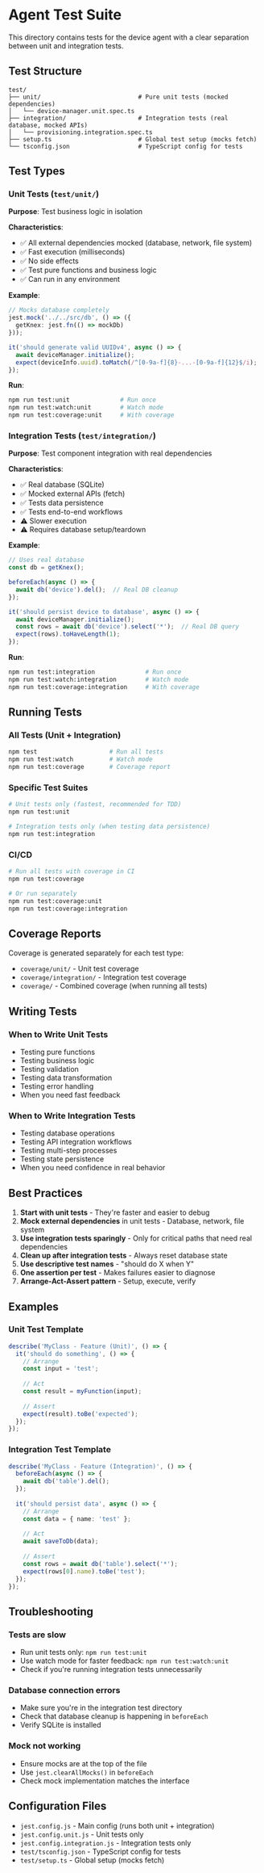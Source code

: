 # Agent Test Suite

This directory contains tests for the device agent with a clear separation between unit and integration tests.

## Test Structure

```
test/
├── unit/                           # Pure unit tests (mocked dependencies)
│   └── device-manager.unit.spec.ts
├── integration/                    # Integration tests (real database, mocked APIs)
│   └── provisioning.integration.spec.ts
├── setup.ts                        # Global test setup (mocks fetch)
└── tsconfig.json                   # TypeScript config for tests
```

## Test Types

### Unit Tests (`test/unit/`)

**Purpose**: Test business logic in isolation

**Characteristics**:
- ✅ All external dependencies mocked (database, network, file system)
- ✅ Fast execution (milliseconds)
- ✅ No side effects
- ✅ Test pure functions and business logic
- ✅ Can run in any environment

**Example**:
```typescript
// Mocks database completely
jest.mock('../../src/db', () => ({
  getKnex: jest.fn(() => mockDb)
}));

it('should generate valid UUIDv4', async () => {
  await deviceManager.initialize();
  expect(deviceInfo.uuid).toMatch(/^[0-9a-f]{8}-...-[0-9a-f]{12}$/i);
});
```

**Run**:
```bash
npm run test:unit              # Run once
npm run test:watch:unit        # Watch mode
npm run test:coverage:unit     # With coverage
```

### Integration Tests (`test/integration/`)

**Purpose**: Test component integration with real dependencies

**Characteristics**:
- ✅ Real database (SQLite)
- ✅ Mocked external APIs (fetch)
- ✅ Tests data persistence
- ✅ Tests end-to-end workflows
- ⚠️  Slower execution
- ⚠️  Requires database setup/teardown

**Example**:
```typescript
// Uses real database
const db = getKnex();

beforeEach(async () => {
  await db('device').del();  // Real DB cleanup
});

it('should persist device to database', async () => {
  await deviceManager.initialize();
  const rows = await db('device').select('*');  // Real DB query
  expect(rows).toHaveLength(1);
});
```

**Run**:
```bash
npm run test:integration              # Run once
npm run test:watch:integration        # Watch mode
npm run test:coverage:integration     # With coverage
```

## Running Tests

### All Tests (Unit + Integration)
```bash
npm test                    # Run all tests
npm run test:watch          # Watch mode
npm run test:coverage       # Coverage report
```

### Specific Test Suites
```bash
# Unit tests only (fastest, recommended for TDD)
npm run test:unit

# Integration tests only (when testing data persistence)
npm run test:integration
```

### CI/CD
```bash
# Run all tests with coverage in CI
npm run test:coverage

# Or run separately
npm run test:coverage:unit
npm run test:coverage:integration
```

## Coverage Reports

Coverage is generated separately for each test type:
- `coverage/unit/` - Unit test coverage
- `coverage/integration/` - Integration test coverage
- `coverage/` - Combined coverage (when running all tests)

## Writing Tests

### When to Write Unit Tests

- Testing pure functions
- Testing business logic
- Testing validation
- Testing data transformation
- Testing error handling
- When you need fast feedback

### When to Write Integration Tests

- Testing database operations
- Testing API integration workflows
- Testing multi-step processes
- Testing state persistence
- When you need confidence in real behavior

## Best Practices

1. **Start with unit tests** - They're faster and easier to debug
2. **Mock external dependencies** in unit tests - Database, network, file system
3. **Use integration tests sparingly** - Only for critical paths that need real dependencies
4. **Clean up after integration tests** - Always reset database state
5. **Use descriptive test names** - "should do X when Y"
6. **One assertion per test** - Makes failures easier to diagnose
7. **Arrange-Act-Assert pattern** - Setup, execute, verify

## Examples

### Unit Test Template
```typescript
describe('MyClass - Feature (Unit)', () => {
  it('should do something', () => {
    // Arrange
    const input = 'test';
    
    // Act
    const result = myFunction(input);
    
    // Assert
    expect(result).toBe('expected');
  });
});
```

### Integration Test Template
```typescript
describe('MyClass - Feature (Integration)', () => {
  beforeEach(async () => {
    await db('table').del();
  });
  
  it('should persist data', async () => {
    // Arrange
    const data = { name: 'test' };
    
    // Act
    await saveToDb(data);
    
    // Assert
    const rows = await db('table').select('*');
    expect(rows[0].name).toBe('test');
  });
});
```

## Troubleshooting

### Tests are slow
- Run unit tests only: `npm run test:unit`
- Use watch mode for faster feedback: `npm run test:watch:unit`
- Check if you're running integration tests unnecessarily

### Database connection errors
- Make sure you're in the integration test directory
- Check that database cleanup is happening in `beforeEach`
- Verify SQLite is installed

### Mock not working
- Ensure mocks are at the top of the file
- Use `jest.clearAllMocks()` in `beforeEach`
- Check mock implementation matches the interface

## Configuration Files

- `jest.config.js` - Main config (runs both unit + integration)
- `jest.config.unit.js` - Unit tests only
- `jest.config.integration.js` - Integration tests only
- `test/tsconfig.json` - TypeScript config for tests
- `test/setup.ts` - Global setup (mocks fetch)

